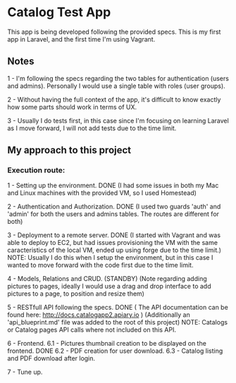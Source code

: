 # Catalog Test App

This app is being developed following the provided specs.
This is my first app in Laravel, and the first time I'm using Vagrant.

## Notes

1 - I'm following the specs regarding the two tables for authentication (users and admins).
Personally I would use a single table with roles (user groups).

2 - Without having the full context of the app, it's difficult to know exactly how some parts should work in terms of UX.

3 - Usually I do tests first, in this case since I'm focusing on learning Laravel as I move forward, I will not add tests due to the time limit.



## My approach to this project

### Execution route:

1 - Setting up the environment. DONE
    (I had some issues in both my Mac and Linux machines with the provided VM, so I used Homestead)

2 - Authentication and Authorization. DONE
    (I used two guards 'auth' and 'admin' for both the users and admins tables. The routes are different for both)

3 - Deployment to a remote server. DONE
    (I started with Vagrant and was able to deploy to EC2, but had issues provisioning the VM with the same caracteristics of the local VM, ended up using forge due to the time limit.)
    NOTE: Usually I do this when I setup the environment, but in this case I wanted to move forward with the code first due to the time limit.   

4 - Models, Relations and CRUD. (STANDBY)
    (Note regarding adding pictures to pages, ideally I would use a drag and drop interface to add pictures to a page, to position and resize them)

5 - RESTfull API following the specs. DONE
    ( The API documentation can be found here: http://docs.catalogapp2.apiary.io )
    (Additionally an 'api_blueprint.md' file was added to the root of this project)
    NOTE: Catalogs or Catalog pages API calls where not included on this API.

6 - Frontend.
6.1 - Pictures thumbnail creation to be displayed on the frontend. DONE
6.2 - PDF creation for user download.
6.3 - Catalog listing and PDF download after login.



7 - Tune up.
